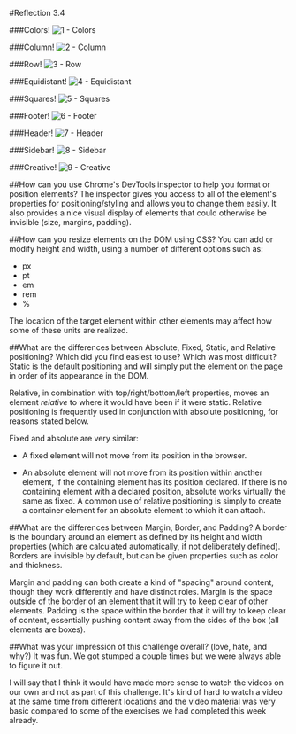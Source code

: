 #Reflection 3.4

###Colors!
![1 - Colors](imgs/1-change_colors.png "Colors")

###Column!
![2 - Column](imgs/2-column.png "Column")

###Row!
![3 - Row](imgs/3-row.png "Row")

###Equidistant!
![4 - Equidistant](imgs/4-equidistant.png "Equidistant")

###Squares!
![5 - Squares](imgs/5-squares.png "Squares")

###Footer!
![6 - Footer](imgs/6-footer.png "Footer")

###Header!
![7 - Header](imgs/7-header.png "Header")

###Sidebar!
![8 - Sidebar](imgs/8-sidebar.png "Sidebar")

###Creative!
![9 - Creative](imgs/9-get_creative.png "Creative")

##How can you use Chrome's DevTools inspector to help you format or position elements?
The inspector gives you access to all of the element's properties for positioning/styling and allows you to change them easily. It also provides a nice visual display of elements that could otherwise be invisible (size, margins, padding).

##How can you resize elements on the DOM using CSS?
You can add or modify height and width, using a number of different options such as:

- px
- pt
- em
- rem
- %

The location of the target element within other elements may affect how some of these units are realized.

##What are the differences between Absolute, Fixed, Static, and Relative positioning? Which did you find easiest to use? Which was most difficult?
Static is the default positioning and will simply put the element on the page in order of its appearance in the DOM.

Relative, in combination with top/right/bottom/left properties, moves an element *relative* to where it would have been if it were static. Relative positioning is frequently used in conjunction with absolute positioning, for reasons stated below.

Fixed and absolute are very similar:

- A fixed element will not move from its position in the browser.

- An absolute element will not move from its position within another element, if the containing element has its position declared. If there is no containing element with a declared position, absolute works virtually the same as fixed. A common use of relative positioning is simply to create a container element for an absolute element to which it can attach.

##What are the differences between Margin, Border, and Padding?
A border is the boundary around an element as defined by its height and width properties (which are calculated automatically, if not deliberately defined). Borders are invisible by default, but can be given properties such as color and thickness.

Margin and padding can both create a kind of "spacing" around content, though they work differently and have distinct roles. Margin is the space outside of the border of an element that it will try to keep clear of other elements. Padding is the space within the border that it will try to keep clear of content, essentially pushing content away from the sides of the box (all elements are boxes).

##What was your impression of this challenge overall? (love, hate, and why?)
It was fun. We got stumped a couple times but we were always able to figure it out.

I will say that I think it would have made more sense to watch the videos on our own and not as part of this challenge. It's kind of hard to watch a video at the same time from different locations and the video material was very basic compared to some of the exercises we had completed this week already.